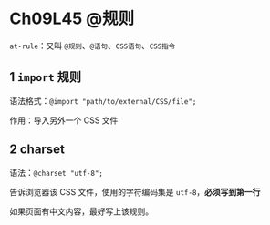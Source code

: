 # Ch09L45 @规则

`at-rule`：又叫 `@规则`、`@语句`、`CSS语句`、`CSS指令`

## 1 `import` 规则

语法格式：`@import "path/to/external/CSS/file";`

作用：导入另外一个 CSS 文件



## 2 charset

语法：`@charset "utf-8";`

告诉浏览器该 CSS 文件，使用的字符编码集是 `utf-8`，**必须写到第一行**

如果页面有中文内容，最好写上该规则。
